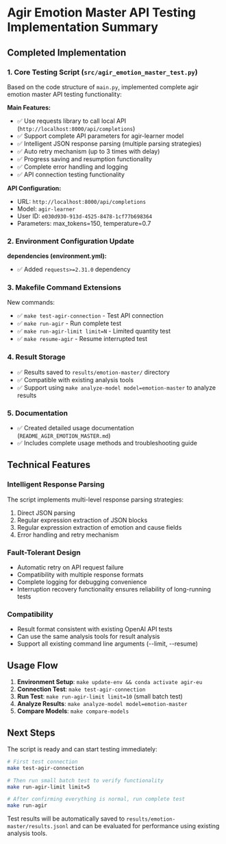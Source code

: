 # Agir Emotion Master API Testing Implementation Summary

## Completed Implementation

### 1. Core Testing Script (`src/agir_emotion_master_test.py`)

Based on the code structure of `main.py`, implemented complete agir emotion master API testing functionality:

**Main Features:**
- ✅ Use requests library to call local API (`http://localhost:8000/api/completions`)
- ✅ Support complete API parameters for agir-learner model
- ✅ Intelligent JSON response parsing (multiple parsing strategies)
- ✅ Auto retry mechanism (up to 3 times with delay)
- ✅ Progress saving and resumption functionality
- ✅ Complete error handling and logging
- ✅ API connection testing functionality

**API Configuration:**
- URL: `http://localhost:8000/api/completions`
- Model: `agir-learner`
- User ID: `e030d930-913d-4525-8478-1cf77b698364`
- Parameters: max_tokens=150, temperature=0.7

### 2. Environment Configuration Update

**dependencies (environment.yml):**
- ✅ Added `requests>=2.31.0` dependency

### 3. Makefile Command Extensions

New commands:
- ✅ `make test-agir-connection` - Test API connection
- ✅ `make run-agir` - Run complete test
- ✅ `make run-agir-limit limit=N` - Limited quantity test
- ✅ `make resume-agir` - Resume interrupted test

### 4. Result Storage

- ✅ Results saved to `results/emotion-master/` directory
- ✅ Compatible with existing analysis tools
- ✅ Support using `make analyze-model model=emotion-master` to analyze results

### 5. Documentation

- ✅ Created detailed usage documentation (`README_AGIR_EMOTION_MASTER.md`)
- ✅ Includes complete usage methods and troubleshooting guide

## Technical Features

### Intelligent Response Parsing
The script implements multi-level response parsing strategies:
1. Direct JSON parsing
2. Regular expression extraction of JSON blocks
3. Regular expression extraction of emotion and cause fields
4. Error handling and retry mechanism

### Fault-Tolerant Design
- Automatic retry on API request failure
- Compatibility with multiple response formats
- Complete logging for debugging convenience
- Interruption recovery functionality ensures reliability of long-running tests

### Compatibility
- Result format consistent with existing OpenAI API tests
- Can use the same analysis tools for result analysis
- Support all existing command line arguments (--limit, --resume)

## Usage Flow

1. **Environment Setup**: `make update-env && conda activate agir-eu`
2. **Connection Test**: `make test-agir-connection`
3. **Run Test**: `make run-agir-limit limit=10` (small batch test)
4. **Analyze Results**: `make analyze-model model=emotion-master`
5. **Compare Models**: `make compare-models`

## Next Steps

The script is ready and can start testing immediately:

```bash
# First test connection
make test-agir-connection

# Then run small batch test to verify functionality
make run-agir-limit limit=5

# After confirming everything is normal, run complete test
make run-agir
```

Test results will be automatically saved to `results/emotion-master/results.jsonl` and can be evaluated for performance using existing analysis tools. 